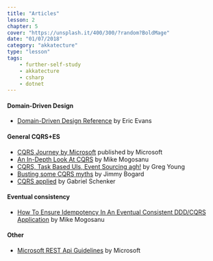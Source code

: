 ```yaml
---
title: "Articles"
lesson: 2
chapter: 5
cover: "https://unsplash.it/400/300/?random?BoldMage"
date: "01/07/2018"
category: "akkatecture"
type: "lesson"
tags:
    - further-self-study
    - akkatecture
    - csharp
    - dotnet
---
```

#### Domain-Driven Design
 - [Domain-Driven Design Reference](https://domainlanguage.com/ddd/reference/) by Eric Evans

#### General CQRS+ES
 - [CQRS Journey by Microsoft](https://msdn.microsoft.com/en-us/library/jj554200.aspx) published by Microsoft
 - [An In-Depth Look At CQRS](http://blog.sapiensworks.com/post/2015/09/01/In-Depth-CQRS/) by Mike Mogosanu
 - [CQRS, Task Based UIs, Event Sourcing agh!](http://codebetter.com/gregyoung/2010/02/16/cqrs-task-based-uis-event-sourcing-agh/) by Greg Young
 - [Busting some CQRS myths](https://lostechies.com/jimmybogard/2012/08/22/busting-some-cqrs-myths/) by Jimmy Bogard
 - [CQRS applied](https://lostechies.com/gabrielschenker/2015/04/12/cqrs-applied/) by Gabriel Schenker

#### Eventual consistency
 - [How To Ensure Idempotency In An Eventual Consistent DDD/CQRS Application](http://blog.sapiensworks.com/post/2015/08/26/How-To-Ensure-Idempotency) by Mike Mogosanu

#### Other
- [Microsoft REST Api Guidelines](https://github.com/Microsoft/api-guidelines/blob/vNext/Guidelines.md) by Microsoft